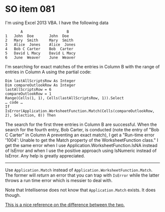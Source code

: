 # SO item 081
I'm using Excel 2013 VBA. I have the following data

```
       A                    B
1   John  Doe       John  Doe
2   Mary  Smith     Mary  Smith
3   Alice  Jones    Alice  Jones
4   Bob C Carter    Bob  Carter
5   David L Macy    David L Macy
6   June  Weaver    June  Weaver

```

I'm searching for exact matches of the entries in Column B with the range of entries in Column A using the partial code:

```
Dim lastAllScriptsRow As Integer                            
Dim compareOutlookRow As Integer                            
lastAllScriptsRow = 6                           
compareOutlookRow = 1                           
Range(Cells(1, 1), Cells(lastAllScriptsRow, 1)).Select                          
… code …                            
If IsError(Application.WorksheetFunction.Match(Cells(compareOutlookRow, 2), Selection, 0)) Then                         

```

The search for the first three entries in Column B are successful. When the search for the fourth entry, Bob Carter, is conducted (note the entry of "Bob C Carter" in Column A preventing an exact match), I get a "Run-time error '1004': Unable to get the Match property of the WorksheetFunction class." I get the same error when I use Application.WorksheetFunction.IsNA instead of IsError and when I use the positive approach using IsNumeric instead of IsError. Any help is greatly appreciated.

----

Use `Application.Match` instead of `Application.WorksheetFunction.Match`. The former will _return_ an error that you can trap with `IsError` while the latter throws a run time error which is messier to deal with.

Note that Intellisense does not know that `Application.Match` exists. It does though.

[This is a nice reference on the difference between the two.](http://dailydoseofexcel.com/archives/2004/09/24/the-worksheetfunction-method/)
